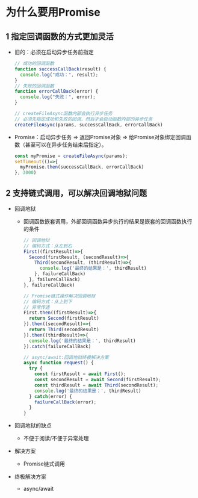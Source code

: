 # 为什么要用Promise

## 1 指定回调函数的方式更加灵活

- 旧的：必须在启动异步任务前指定

  ```js
  // 成功的回调函数
  function successCallBack(result) {
    console.log("成功：", result);
  }
  // 失败的回调函数
  function errorCallBack(error) {
  	console.log("失败：", error);
  }
  
  // createFileAsync函数内部会执行异步任务
  // 必须先指定成功和失败的回调，然后才会启动函数内部的异步任务
  createFileAsync(params, successCallBack, errorCallBack)
  ```

  

- Promise：启动异步任务 => 返回Promise对象 => 给Promise对象绑定回调函数（甚至可以在异步任务结束后指定）。

  ```js
  const myPromise = createFileAsync(params);
  setTimeout(()=>{
    myPromise.then(successCallBack, errorCallBack)
  }, 3000)
  ```

  

## 2 支持链式调用，可以解决回调地狱问题

- 回调地狱

  - 回调函数嵌套调用，外部回调函数异步执行的结果是嵌套的回调函数执行的条件

    ```js
    // 回调地狱
    // 编码方式：从左到右
    First((firstResult)=>{
      Second(firstResult, (secondResult)=>{
        Third(secondResult, (thirdResult)=>{
          console.log('最终的结果是：', thirdResult)
        }, failureCallBack)
      }, failureCallBack)
    }, failureCallBack)
    
    // Promise链式操作解决回调地狱
    // 编码方式：从上到下
    // 异常传透
    First.then((firstResult)=>{
      return Second(firstResult)
    }).then((secondResult)=>{
      return Third(secondResult)
    }).then((thirdResult)=>{
      console.log('最终的结果是：', thirdResult)
    }).catch(failureCallBack)
    
    // async/await:回调地狱终极解决方案
    async function request() {
      try {
        const firstResult = await First();
        const secondResult = await Second(firstResult);
        const thirdResult = await Third(secondResult);
        console.log('最终的结果是：', thirdResult)
      } catch(error) {
        failureCallBack(error);
      }
    }
    ```

    

- 回调地狱的缺点
  - 不便于阅读/不便于异常处理

- 解决方案
  - Promise链式调用

- 终极解决方案
  - async/await
